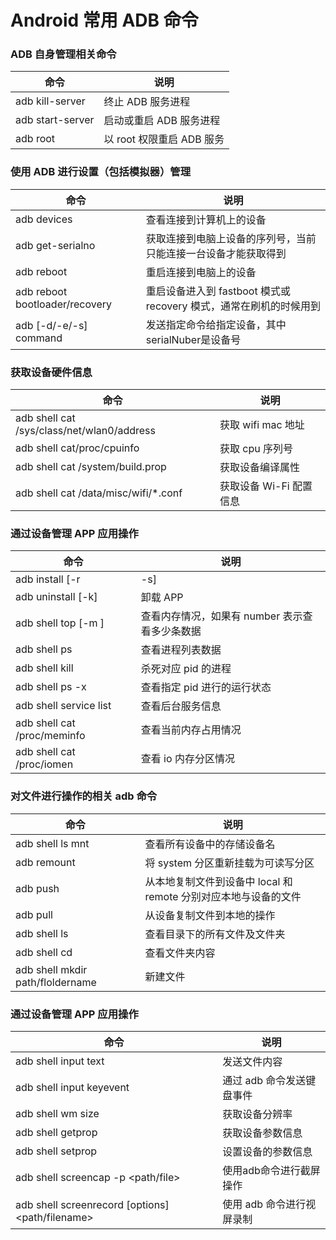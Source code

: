 # Android 常用 ADB 命令

### ADB 自身管理相关命令

命令                            | 说明
-----------------------------|-----------------------------------------------------
adb kill-server 			 | 终止 ADB 服务进程
adb start-server			 | 启动或重启 ADB 服务进程
adb root			 | 以 root 权限重启 ADB 服务


### 使用 ADB 进行设置（包括模拟器）管理

命令                            | 说明
-----------------------------|-----------------------------------------------------
adb devices 			 | 查看连接到计算机上的设备
adb  get-serialno			 |  获取连接到电脑上设备的序列号，当前只能连接一台设备才能获取得到
adb  reboot 			 |  重启连接到电脑上的设备
adb reboot bootloader/recovery			 | 重启设备进入到 fastboot 模式或 recovery 模式，通常在刷机的时候用到
adb [-d/-e/-s<serialNumber>] command  | 发送指定命令给指定设备，其中serialNuber是设备号


### 获取设备硬件信息

命令                            | 说明
-----------------------------|-----------------------------------------------------
adb shell cat /sys/class/net/wlan0/address			 | 获取 wifi mac 地址
adb shell cat/proc/cpuinfo		 |  获取 cpu 序列号
adb shell cat /system/build.prop		 |  获取设备编译属性
adb shell cat /data/misc/wifi/*.conf		 | 获取设备 Wi-Fi 配置信息


### 通过设备管理 APP 应用操作

命令                            | 说明
-----------------------------|-----------------------------------------------------
adb install [-r|-s] <apkfile>			 |  安装 apk 文件
adb uninstall [-k] <packagename>			 | 卸载 APP
adb  shell top [-m <number>] 			 | 查看内存情况，如果有 number 表示查看多少条数据
adb  shell ps			 | 查看进程列表数据
adb shell kill <pid>			 | 杀死对应 pid 的进程
adb shell ps -x <pid> 		 | 查看指定 pid 进行的运行状态
adb  shell  service list  			 | 查看后台服务信息
adb  shell cat /proc/meminfo		 | 查看当前内存占用情况 
adb  shell cat /proc/iomen			 | 查看 io 内存分区情况


### 对文件进行操作的相关 adb 命令

命令                            | 说明
-----------------------------|-----------------------------------------------------
adb shell ls mnt			 | 查看所有设备中的存储设备名
adb  remount			 | 将 system 分区重新挂载为可读写分区
adb push <local> <remote>		 | 从本地复制文件到设备中 local 和 remote 分别对应本地与设备的文件
adb  pull <remote> <local>		 | 从设备复制文件到本地的操作
adb shell ls			 | 查看目录下的所有文件及文件夹
adb shell cd <folder>		 | 查看文件夹内容
adb  shell mkdir path/floldername			 | 新建文件



### 通过设备管理 APP 应用操作

命令                            | 说明
-----------------------------|-----------------------------------------------------
adb  shell input text <context>		 |  发送文件内容
adb  shell input keyevent <keycode>			 | 通过 adb 命令发送键盘事件
adb  shell wm size		 | 获取设备分辨率
adb  shell getprop <key>	 | 获取设备参数信息
adb shell setprop <key> <value>	 | 设置设备的参数信息
adb shell screencap -p <path/file>	 | 使用adb命令进行截屏操作
adb  shell screenrecord [options] <path/filename>	 | 使用 adb 命令进行视屏录制



